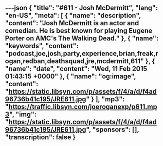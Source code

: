 ---json
{
  "title": "#611 - Josh McDermitt",
  "lang": "en-US",
  "meta": [
    {
      "name": "description",
      "content": "Josh McDermitt is an actor and comedian. He is best known for playing Eugene Porter on AMC's The Walking Dead."
    },
    {
      "name": "keywords",
      "content": "podcast,joe,josh,party,experience,brian,freak,rogan,redban,deathsquad,jre,mcdermitt,611"
    },
    {
      "name": "date",
      "content": "Wed, 11 Feb 2015 01:43:15 +0000"
    },
    {
      "name": "og:image",
      "content": "https://static.libsyn.com/p/assets/f/4/a/d/f4ad96736b41c195/JRE611.jpg"
    }
  ],
  "mp3": "https://traffic.libsyn.com/joeroganexp/p611.mp3",
  "img": "https://static.libsyn.com/p/assets/f/4/a/d/f4ad96736b41c195/JRE611.jpg",
  "sponsors": [],
  "transcription": false
}
---
<episode-header />

<timemark seconds="0" />

<transcribe-call-to-action />

<episode-footer />